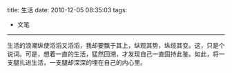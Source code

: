 title: 生活
date: 2010-12-05 08:35:03
tags:
- 文笔

---

生活的浪潮纵使滔滔又滔滔，我却要飘于其上，纵观其势，纵缆其变。这，只是个说词。可是，想着一直的生活，猛然回溯，才发现自己一直固持此鉴。如此，将一支腿扎进生活，一支腿却深深的埋在自己的内心里。